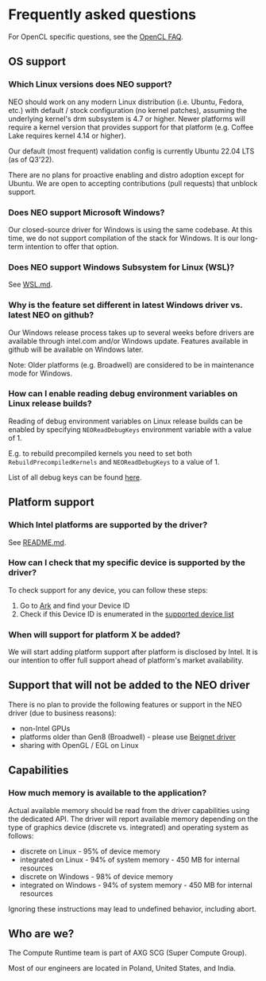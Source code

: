 <!---

Copyright (C) 2018-2021 Intel Corporation

SPDX-License-Identifier: MIT

-->

# Frequently asked questions

For OpenCL specific questions,
see the [OpenCL FAQ](https://github.com/intel/compute-runtime/blob/master/opencl/doc/FAQ.md).

## OS support

### Which Linux versions does NEO support?

NEO should work on any modern Linux distribution (i.e. Ubuntu, Fedora, etc.)
with default / stock configuration (no kernel patches), assuming the underlying
kernel's drm subsystem is 4.7 or higher. Newer platforms will require a kernel version
that provides support for that platform (e.g. Coffee Lake requires kernel 4.14 or higher).

Our default (most frequent) validation config is currently Ubuntu 22.04 LTS (as of Q3'22).

There are no plans for proactive enabling and distro adoption except for Ubuntu. We are open to accepting contributions (pull requests) that unblock support. 

### Does NEO support Microsoft Windows?

Our closed-source driver for Windows is using the same codebase. At this time,
we do not support compilation of the stack for Windows. It is our long-term
intention to offer that option.

### Does NEO support Windows Subsystem for Linux (WSL)?

See [WSL.md](https://github.com/intel/compute-runtime/blob/master/WSL.md).

### Why is the feature set different in latest Windows driver vs. latest NEO on github?

Our Windows release process takes up to several weeks before drivers are available through intel.com
and/or Windows update. Features available in github will be available on Windows later.

Note: Older platforms (e.g. Broadwell) are considered to be in maintenance mode for Windows.

### How can I enable reading debug environment variables on Linux release builds?

Reading of debug environment variables on Linux release builds can be enabled by specifying
`NEOReadDebugKeys` environment variable with a value of 1.

E.g. to rebuild precompiled kernels you need to set both `RebuildPrecompiledKernels`
and `NEOReadDebugKeys` to a value of 1.

List of all debug keys can be found [here](https://github.com/intel/compute-runtime/blob/master/shared/source/debug_settings/debug_variables_base.inl).

## Platform support

### Which Intel platforms are supported by the driver?

See [README.md](https://github.com/intel/compute-runtime/blob/master/README.md).

### How can I check that my specific device is supported by the driver?

To check support for any device, you can follow these steps:
1. Go to [Ark]( https://ark.intel.com) and find your Device ID
1. Check if this Device ID is enumerated in the
[supported device list](https://github.com/intel/compute-runtime/blob/master/shared/source/dll/devices/devices_base.inl)

### When will support for platform X be added?

We will start adding platform support after platform is disclosed by Intel.
It is our intention to offer full support ahead of platform's market availability.

## Support that will not be added to the NEO driver

There is no plan to provide the following features or support in the NEO driver (due to business reasons):
* non-Intel GPUs
* platforms older than Gen8 (Broadwell) - please use [Beignet driver](https://github.com/intel/beignet)
* sharing with OpenGL / EGL on Linux 

## Capabilities

### How much memory is available to the application? 

Actual available memory should be read from the driver capabilities using the dedicated API. The driver will report available memory depending on the type of graphics device
(discrete vs. integrated) and operating system as follows:
* discrete on Linux - 95% of device memory
* integrated on Linux - 94% of system memory - 450 MB for internal resources
* discrete on Windows - 98% of device memory
* integrated on Windows - 94% of system memory - 450 MB for internal resources

Ignoring these instructions may lead to undefined behavior, including abort.

## Who are we?

The Compute Runtime team is part of AXG SCG (Super Compute Group).

Most of our engineers are located in Poland, United States, and India.
